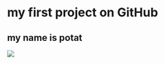 # my first project on GitHub

## my name is potat

![](https://images.app.goo.gl/PbxgVbQMmNj9H4Ww60)
